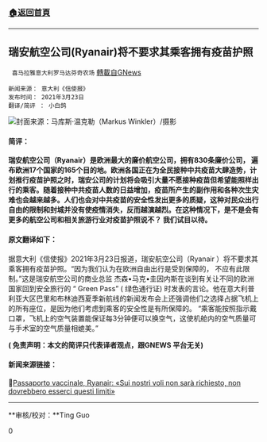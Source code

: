 ###  [:house:返回首頁](https://github.com/ourhimalayas/txt)
---

## 瑞安航空公司(Ryanair)将不要求其乘客拥有疫苗护照
` 喜马拉雅意大利罗马达芬奇农场` [轉載自GNews](https://gnews.org/zh-hans/1023716/)

```
新闻来源： 意大利《信使报》
发布时间： 2021年3月23日 
翻译/简评 ： 小白鸽
```


![]()![](https://gnews.org/wp-content/uploads/2021/03/pexels-photo-5729459-e1616798229597.jpeg)封面来源：马库斯·温克勒（Markus Winkler）/摄影

#### 简评： 

**瑞安航空公司（Ryanair）是欧洲最大的廉价航空公司，拥有830条廉价公司， 遍布欧洲17个国家的165个目的地。欧洲各国正在为全民接种中共疫苗大肆造势，计划推行疫苗护照之时，瑞安公司的计划将会吸引大量不愿接种疫苗但希望能照样出行的乘客。随着接种中共疫苗人数的日益增加，疫苗所产生的副作用和各种次生灾难也会越来越多。人们也会对中共疫苗的安全性发出更多的质疑，这种对民众出行自由的限制和封城并没有使疫情消失，反而越演越烈。在这种情况下，是不是会有更多的航空公司和相关旅游行业对疫苗护照说不？ 我们试目以待。**

#### 原文翻译如下：

据意大利《信使报》2021年3月23日报道，瑞安航空公司（Ryanair ）将不要求其乘客拥有疫苗护照。“因为我们认为在欧洲自由出行是受到保障的， 不应有此限制。”这是瑞安航空公司的商业总监 杰森•马克•圭因内斯在谈到有关让不同的欧洲国家回到安全旅行的 “ Green Pass” ( 绿色通行证) 时发表的言论。他在意大利普利亚大区巴里和布林迪西夏季新航线的新闻发布会上还强调他们之选择占据飞机上的所有座位，是因为他们考虑到乘客的安全性是有所保障的。 “乘客能按照指示戴口罩，飞机上的空气装置能保证每3分钟便可以换空气，这使机舱内的空气质量可与手术室的空气质量相媲美。”

**( 免责声明：本文的简评只代表译者观点，跟GNEWS 平台无关)**

#### 新闻来源链接：

🔗[Passaporto vaccinale, Ryanair: «Sui nostri voli non sarà richiesto, non dovrebbero esserci questi limiti»](https://www.ilmessaggero.it/salute/focus/passaporto_vaccinale_ryanair_rifiuta_cosa_e_successo_ultime_notizie_oggi_23_marzo_2021-5850301.html)

* * *

**审核/校对：**Ting Guo

0
